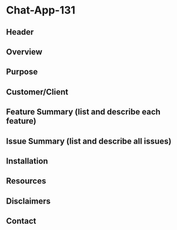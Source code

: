 # Chat-App-131
## Header
## Overview
## Purpose
## Customer/Client
## Feature Summary (list and describe each feature)
## Issue Summary (list and describe all issues)
## Installation
## Resources
## Disclaimers
## Contact
